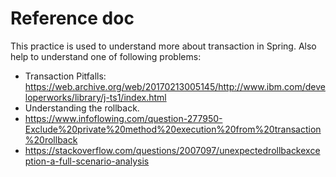 # Reference doc

This practice is used to understand more about transaction in Spring. Also help to understand one of following problems:
- Transaction Pitfalls: https://web.archive.org/web/20170213005145/http://www.ibm.com/developerworks/library/j-ts1/index.html
- Understanding the rollback.
- https://www.infoflowing.com/question-277950-Exclude%20private%20method%20execution%20from%20transaction%20rollback
- https://stackoverflow.com/questions/2007097/unexpectedrollbackexception-a-full-scenario-analysis